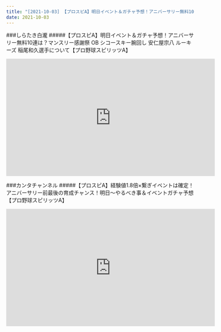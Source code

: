 ```yaml
---
title: "[2021-10-03] 【プロスピA】明日イベント＆ガチャ予想！アニバーサリー無料10連は？マンスリー感謝祭 OB シコースキー腕回し 安仁屋宗八 ルーキーズ  稲尾和久選手について【プロ野球スピリッツA】 他"
date: 2021-10-03
---
```

###しらたき白瀧
#####【プロスピA】明日イベント＆ガチャ予想！アニバーサリー無料10連は？マンスリー感謝祭 OB シコースキー腕回し 安仁屋宗八 ルーキーズ  稲尾和久選手について【プロ野球スピリッツA】
<iframe width="560" height="315" src="https://www.youtube.com/embed/ICm8We8sdqk" frameborder="0" allow="accelerometer; autoplay; clipboard-write; encrypted-media; gyroscope; picture-in-picture" allowfullscreen></iframe>

###カンタチャンネル
#####【プロスピA】経験値1.8倍×繋ぎイベントは確定！アニバーサリー前最後の育成チャンス！明日～やるべき事＆イベントガチャ予想【プロ野球スピリッツA】
<iframe width="560" height="315" src="https://www.youtube.com/embed/h7EhwxBFZr8" frameborder="0" allow="accelerometer; autoplay; clipboard-write; encrypted-media; gyroscope; picture-in-picture" allowfullscreen></iframe>

